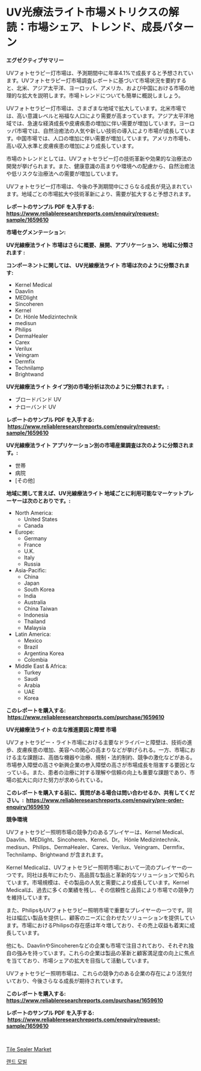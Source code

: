 <p><h1>UV光療法ライト市場メトリクスの解読：市場シェア、トレンド、成長パターン</h1></p><p><strong>エグゼクティブサマリー</strong></p>
<p><p>UVフォトセラピー灯市場は、予測期間中に年率4.1%で成長すると予想されています。UVフォトセラピー灯市場調査レポートに基づいて市場状況を要約すると、北米、アジア太平洋、ヨーロッパ、アメリカ、および中国における市場の地理的な拡大を説明します。市場トレンドについても簡単に概説しましょう。</p><p>UVフォトセラピー灯市場は、さまざまな地域で拡大しています。北米市場では、高い意識レベルと裕福な人口により需要が高まっています。アジア太平洋地域では、急速な経済成長や皮膚疾患の増加に伴い需要が増加しています。ヨーロッパ市場では、自然治癒法の人気や新しい技術の導入により市場が成長しています。中国市場では、人口の増加に伴い需要が増加しています。アメリカ市場も、高い収入水準と皮膚疾患の増加により成長しています。</p><p>市場のトレンドとしては、UVフォトセラピー灯の技術革新や効果的な治療法の開発が挙げられます。また、健康意識の高まりや環境への配慮から、自然治癒法や低リスクな治療法への需要が増加しています。</p><p>UVフォトセラピー灯市場は、今後の予測期間中にさらなる成長が見込まれています。地域ごとの市場拡大や技術革新により、需要が拡大すると予想されます。</p></p>
<p><strong>レポートのサンプル PDF を入手する: <a href="https://www.reliableresearchreports.com/enquiry/request-sample/1659610">https://www.reliableresearchreports.com/enquiry/request-sample/1659610</a></strong></p>
<p><strong>市場セグメンテーション:</strong></p>
<p><strong> UV光線療法ライト 市場はさらに概要、展開、アプリケーション、地域に分類されます :</strong></p>
<p><strong>コンポーネントに関しては、 UV光線療法ライト 市場は次のように分類されます: &nbsp;</strong></p>
<p><ul><li>Kernel Medical</li><li>Daavlin</li><li>MEDlight</li><li>Sincoheren</li><li>Kernel</li><li>Dr. Hönle Medizintechnik</li><li>medisun</li><li>Philips</li><li>DermaHealer</li><li>Carex</li><li>Verilux</li><li>Veingram</li><li>Dermfix</li><li>Technilamp</li><li>Brightwand</li></ul></p>
<p><strong> UV光線療法ライト タイプ別の市場分析は次のように分類されます。:</strong></p>
<p><ul><li>ブロードバンド UV</li><li>ナローバンド UV</li></ul></p>
<p><strong>レポートのサンプル PDF を入手する: &nbsp;<a href="https://www.reliableresearchreports.com/enquiry/request-sample/1659610">https://www.reliableresearchreports.com/enquiry/request-sample/1659610</a></strong></p>
<p><strong> UV光線療法ライト アプリケーション別の市場産業調査は次のように分類されます。:</strong></p>
<p><ul><li>世帯</li><li>病院</li><li>[その他]</li></ul></p>
<p><strong>地域に関して言えば、UV光線療法ライト 地域ごとに利用可能なマーケットプレーヤーは次のとおりです。:</strong></p>
<p><ul>
    <li>
        North America:
        <ul>
            <li>United States</li>
            <li>Canada</li>
        </ul>
    </li>
    <li>
        Europe:
        <ul>
            <li>Germany</li>
            <li>France</li>
            <li>U.K.</li>
            <li>Italy</li>
            <li>Russia</li>
        </ul>
    </li>
    <li>
        Asia-Pacific:
        <ul>
            <li>China</li>
            <li>Japan</li>
            <li>South Korea</li>
            <li>India</li>
            <li>Australia</li>
            <li>China Taiwan</li>
            <li>Indonesia</li>
            <li>Thailand</li>
            <li>Malaysia</li>
        </ul>
    </li>
    <li>
        Latin America:
        <ul>
            <li>Mexico</li>
            <li>Brazil</li>
            <li>Argentina Korea</li>
            <li>Colombia</li>
        </ul>
    </li>
    <li>
        Middle East & Africa:
        <ul>
            <li>Turkey</li>
            <li>Saudi</li>
            <li>Arabia</li>
            <li>UAE</li>
            <li>Korea</li>
        </ul>
    </li>
    </ul></p>
<p><strong>このレポートを購入する: &nbsp;<a href="https://www.reliableresearchreports.com/purchase/1659610">https://www.reliableresearchreports.com/purchase/1659610</a></strong></p>
<p><strong>UV光線療法ライト の主な推進要因と障壁 市場</strong></p>
<p><p>UVフォトセラピー・ライト市場における主要なドライバーと障壁は、技術の進歩、皮膚疾患の増加、美容への関心の高まりなどが挙げられる。一方、市場における主な課題は、高価な機器や治療、規制・法的制約、競争の激化などがある。市場参入障壁の高さや新興企業の参入障壁の高さが市場成長を阻害する要因となっている。また、患者の治療に対する理解や信頼の向上も重要な課題であり、市場の拡大に向けた努力が求められている。</p></p>
<p><strong>このレポートを購入する前に、質問がある場合は問い合わせるか、共有してください。:&nbsp; <a href="https://www.reliableresearchreports.com/enquiry/pre-order-enquiry/1659610">https://www.reliableresearchreports.com/enquiry/pre-order-enquiry/1659610</a></strong></p>
<p><strong>競争環境</strong></p>
<p><p>UVフォトセラピー照明市場の競争力のあるプレイヤーは、Kernel Medical、Daavlin、MEDlight、Sincoheren、Kernel、Dr。 Hönle Medizintechnik、medisun、Philips、DermaHealer、Carex、Verilux、Veingram、Dermfix、Technilamp、Brightwand が含まれます。</p><p>Kernel Medicalは、UVフォトセラピー照明市場において一流のプレイヤーの一つです。同社は長年にわたり、高品質な製品と革新的なソリューションで知られています。市場規模は、その製品の人気と需要により成長しています。Kernel Medicalは、過去に多くの業績を残し、その信頼性と品質により市場での競争力を維持しています。</p><p>また、PhilipsもUVフォトセラピー照明市場で重要なプレイヤーの一つです。同社は幅広い製品を提供し、顧客のニーズに合わせたソリューションを提供しています。市場におけるPhilipsの存在感は年々増しており、その売上収益も着実に成長しています。</p><p>他にも、DaavlinやSincoherenなどの企業も市場で注目されており、それぞれ独自の強みを持っています。これらの企業は製品の革新と顧客満足度の向上に焦点を当てており、市場シェアの拡大を目指して活動しています。</p><p>UVフォトセラピー照明市場は、これらの競争力のある企業の存在により活気付いており、今後さらなる成長が期待されています。</p></p>
<p><strong>このレポートを購入する: &nbsp; <a href="https://www.reliableresearchreports.com/purchase/1659610">https://www.reliableresearchreports.com/purchase/1659610</a></strong></p>
<p><strong>レポートのサンプル PDF を入手する: &nbsp;<a href="https://www.reliableresearchreports.com/enquiry/request-sample/1659610">https://www.reliableresearchreports.com/enquiry/request-sample/1659610</a></strong><strong></strong></p>
<p>&nbsp;</p>
<p><p><a href="https://chivalrous-flock-a86.notion.site/Tile-Sealer-Market-Growth-Market-Trends-COVID-19-Impact-and-Forecasts-for-period-from-2024-2031-992f5e94152e4d59be5e2689923181cd">Tile Sealer Market</a></p><p><a href="https://medium.com/@bennyuigleyjks/%EC%9C%A1%EC%83%81-%EC%9D%B4%EB%8F%99%ED%86%B5%EC%8B%A0-%EA%B8%B0%EA%B8%B0-%EC%8B%9C%EC%9E%A5-2031%EB%85%84%EA%B9%8C%EC%A7%80%EC%9D%98-%ED%8A%B8%EB%A0%8C%EB%93%9C-%EC%98%88%EC%B8%A1-%EA%B2%BD%EC%9F%81-%EB%B6%84%EC%84%9D-fbea63a66be9">랜드 모빌</a></p></p>